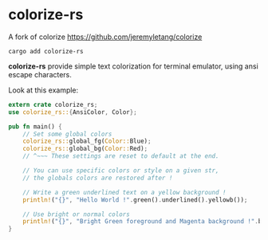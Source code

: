 colorize-rs
========
A fork of colorize https://github.com/jeremyletang/colorize

``cargo add colorize-rs``

__colorize-rs__ provide simple text colorization for terminal emulator, using ansi escape characters.

Look at this example:

```Rust
extern crate colorize_rs;
use colorize_rs::{AnsiColor, Color};

pub fn main() {
    // Set some global colors
    colorize_rs::global_fg(Color::Blue);
    colorize_rs::global_bg(Color::Red);
    // ^~~~ These settings are reset to default at the end.

    // You can use specific colors or style on a given str,
    // the globals colors are restored after !

    // Write a green underlined text on a yellow background !
    println!("{}", "Hello World !".green().underlined().yellowb());

    // Use bright or normal colors
    println!("{}", "Bright Green foreground and Magenta background !".b_green().magentab());
}
```
